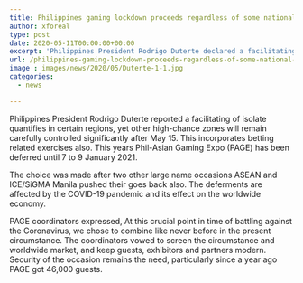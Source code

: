 ```yaml
---
title: Philippines gaming lockdown proceeds regardless of some national easing
author: xforeal 
type: post
date: 2020-05-11T00:00:00+00:00
excerpt: 'Philippines President Rodrigo Duterte declared a facilitating of isolate quantifies in certain territories, yet other high-hazard zones will remain carefully managed considerably after May 15 '
url: /philippines-gaming-lockdown-proceeds-regardless-of-some-national-easing/
image : images/news/2020/05/Duterte-1-1.jpg
categories:
  - news

---
```

Philippines President Rodrigo Duterte reported a facilitating of isolate quantifies in certain regions, yet other high-chance zones will remain carefully controlled significantly after May 15. This incorporates betting related exercises also. This years Phil-Asian Gaming Expo (PAGE) has been deferred until 7 to 9 January 2021. 

The choice was made after two other large name occasions ASEAN and ICE/SiGMA Manila pushed their goes back also. The deferments are affected by the COVID-19 pandemic and its effect on the worldwide economy. 

PAGE coordinators expressed, At this crucial point in time of battling against the Coronavirus, we chose to combine like never before in the present circumstance. The coordinators vowed to screen the circumstance and worldwide market, and keep guests, exhibitors and partners modern. Security of the occasion remains the need, particularly since a year ago PAGE got 46,000 guests.